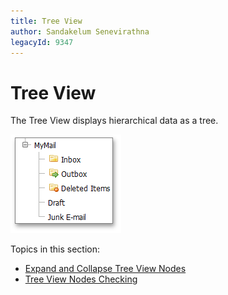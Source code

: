 ```yaml
---
title: Tree View
author: Sandakelum Senevirathna
legacyId: 9347
---
```

# Tree View
The Tree View displays hierarchical data as a tree.

![TreeView - Add methods](../images/img12409.png)

Topics in this section:
* [Expand and Collapse Tree View Nodes](tree-view/expand-and-collapse-tree-view-nodes.md)
* [Tree View Nodes Checking](tree-view/tree-view-nodes-checking.md)